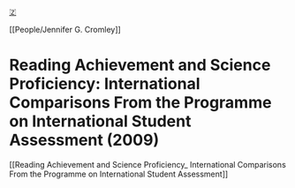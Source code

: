 [🇿](zotero://select/library/items/EWC7I88I)

[[People/Jennifer G. Cromley]] 
# Reading Achievement and Science Proficiency: International Comparisons From the Programme on International Student Assessment (2009)

[[Reading Achievement and Science Proficiency_ International Comparisons From the Programme on International Student Assessment]]